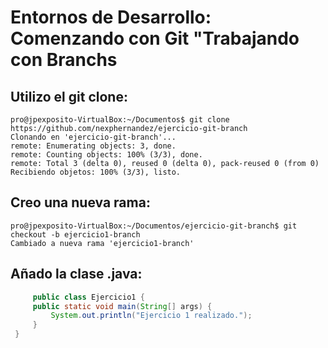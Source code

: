 # Entornos de Desarrollo: Comenzando con Git "Trabajando con Branchs

## Utilizo el git clone:

```CODE
pro@jpexposito-VirtualBox:~/Documentos$ git clone https://github.com/nexphernandez/ejercicio-git-branch
Clonando en 'ejercicio-git-branch'...
remote: Enumerating objects: 3, done.
remote: Counting objects: 100% (3/3), done.
remote: Total 3 (delta 0), reused 0 (delta 0), pack-reused 0 (from 0)
Recibiendo objetos: 100% (3/3), listo.
```

## Creo una nueva rama:

```CODE
pro@jpexposito-VirtualBox:~/Documentos/ejercicio-git-branch$ git checkout -b ejercicio1-branch
Cambiado a nueva rama 'ejercicio1-branch'
```

## Añado la clase .java:

```JAVA
     public class Ejercicio1 {
     public static void main(String[] args) {
         System.out.println("Ejercicio 1 realizado.");
     }
 }    
 ```

 ## 
